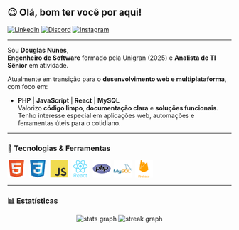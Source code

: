 
## 😉 Olá, bom ter você por aqui!

[![LinkedIn](https://img.shields.io/badge/linkedin-%230077B5.svg?style=for-the-badge&logo=linkedin&logoColor=white)](https://www.linkedin.com/in/seu-linkedin)
[![Discord](https://img.shields.io/badge/Discord-%235865F2.svg?style=for-the-badge&logo=discord&logoColor=white)](https://discordapp.com/users/seu-discord)
[![Instagram](https://img.shields.io/badge/Instagram-%23E4405F.svg?style=for-the-badge&logo=Instagram&logoColor=white)](https://instagram.com/seu-instagram)

---

Sou **Douglas Nunes**,  
**Engenheiro de Software** formado pela Unigran (2025) e **Analista de TI Sênior** em atividade.  

Atualmente em transição para o **desenvolvimento web e multiplataforma**, com foco em:  
- **PHP** | **JavaScript** | **React** | **MySQL**  
Valorizo **código limpo**, **documentação clara** e **soluções funcionais**.  
Tenho interesse especial em aplicações web, automações e ferramentas úteis para o cotidiano.

---

### 🚀 Tecnologias & Ferramentas

<div>
  <img src="https://github.com/devicons/devicon/blob/master/icons/html5/html5-original.svg" title="HTML5" alt="HTML" width="40" height="40"/>&nbsp;
  <img src="https://github.com/devicons/devicon/blob/master/icons/css3/css3-original.svg" title="CSS3" alt="CSS" width="40" height="40"/>&nbsp;
  <img src="https://github.com/devicons/devicon/blob/master/icons/javascript/javascript-original.svg" title="JavaScript" alt="JavaScript" width="40" height="40"/>&nbsp;
  <img src="https://github.com/devicons/devicon/blob/master/icons/react/react-original-wordmark.svg" title="React" alt="React" width="40" height="40"/>&nbsp;
  <img src="https://github.com/devicons/devicon/blob/master/icons/php/php-original.svg" title="PHP" alt="PHP" width="40" height="40"/>&nbsp;
  <img src="https://github.com/devicons/devicon/blob/master/icons/mysql/mysql-original-wordmark.svg" title="MySQL" alt="MySQL" width="40" height="40"/>&nbsp;
  <img src="https://github.com/devicons/devicon/blob/master/icons/firebase/firebase-plain-wordmark.svg" title="Firebase" alt="Firebase" width="40" height="40"/>&nbsp;
</div>

---

### 📊 Estatísticas

<div align="center" width="100%">
  <img src="https://github-readme-stats.vercel.app/api?username=douglasalvesnunes&show_icons=true&include_all_commits=true&count_private=true&theme=merko&hide_border=true" height="150" alt="stats graph"/>
  <img src="https://github-readme-streak-stats.herokuapp.com/?user=douglasalvesnunes&theme=merko&hide_border=true" height="150" alt="streak graph"/>
</div>


